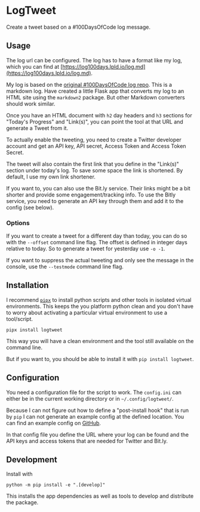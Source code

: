 # LogTweet

Create a tweet based on a #100DaysOfCode log message. 


## Usage
The log url can be configured. The log has to have a format like my log, which you can find at [https://log100days.lpld.io/log.md](https://log100days.lpld.io/log.md). 

My log is based on the [original #100DaysOfCode log repo](https://github.com/kallaway/100-days-of-code/blob/master/log.md). 
This is a markdown log. 
Have created a little Flask app that converts my log to an HTML site using the `markdown2` package. But other Markdown converters should work similar. 

Once you have an HTML document with `h2` day headers and `h3` sections for "Today's Progress" and "Link(s)", you can point the tool at that URL and generate a Tweet from it. 

To actually enable the tweeting, you need to create a Twitter developer account and get an API key, API secret, Access Token and Access Token Secret. 

The tweet will also contain the first link that you define in the "Link(s)" section under today's log. 
To save some space the link is shortened. 
By default, I use my own link shortener. 

If you want to, you can also use the Bit.ly service. 
Their links might be a bit shorter and provide some engagement/tracking info.
To use the Bitly service, you need to generate an API key through them and add it to the config (see below). 


### Options

If you want to create a tweet for a different day than today, you can do so with the `--offset` command line flag. 
The offset is defined in integer days relative to today. 
So to generate a tweet for yesterday use `-o -1`. 

If you want to suppress the actual tweeting and only see the message in the console, use the `--testmode` command line flag.

## Installation
I recommend [`pipx`](https://pipxproject.github.io/pipx/) to install python scripts and other tools in isolated virtual environments. This keeps the you platform python clean and you don't have to worry about activating a particular virtual environment to use a tool/script. 

```shell
pipx install logtweet
```

This way you will have a clean environment and the tool still available on the command line.

But if you want to, you should be able to install it with `pip install logtweet`.

## Configuration

You need a configuration file for the script to work. 
The `config.ini` can either be in the current working directory or in `~/.config/logtweet/`. 

Because I can not figure out how to define a "post-install hook" that is run by `pip` I can not generate an example config at the defined location. 
You can find an example config on [GitHub](https://github.com/tbrlpld/100daysofweb-with-python-course/blob/master/work/078-twitter-bot/config.ini.example).

In that config file you define the URL where your log can be found and the API keys and access tokens that are needed for Twitter and Bit.ly.


## Development

Install with 
```shell
python -m pip install -e ".[develop]"
```

This installs the app dependencies as well as tools to develop and distribute the package.